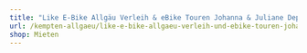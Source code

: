 ```yaml
---
title: "Like E-Bike Allgäu Verleih & eBike Touren Johanna & Juliane Deppisch"
url: /kempten-allgaeu/like-e-bike-allgaeu-verleih-und-ebike-touren-johanna-und-juliane-deppisch/
shop: Mieten
---
```

